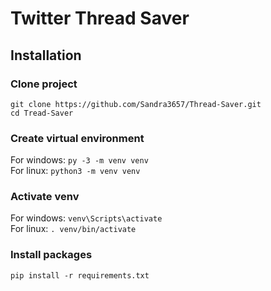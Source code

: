 # Twitter Thread Saver

## Installation

### Clone project

`git clone https://github.com/Sandra3657/Thread-Saver.git`\
`cd Tread-Saver`

### Create virtual environment

For windows: `py -3 -m venv venv` \
For linux: `python3 -m venv venv`

### Activate venv

For windows: `venv\Scripts\activate`\
For linux: `. venv/bin/activate`

### Install packages
`pip install -r requirements.txt`

